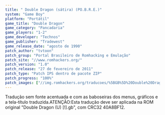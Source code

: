 ```yaml
---
title: " Double Dragon (sátira) (PO.B.R.E.)"
system: "Game Boy"
platform: "Portátil"
game_title: "Double Dragon"
game_category: "Pancadaria"
game_players: "1-2"
game_developer: "Technos"
game_publisher: "Tradewest"
game_release_date: "agosto de 1990"
patch_author: "tvtoon"
patch_group: "Portal Brasileiro de Romhacking e Emulação"
patch_site: "//www.romhackers.org/"
patch_version: "1.0"
patch_release: "27 de fevereiro de 2011"
patch_type: "Patch IPS dentro de pacote ZIP"
patch_progress: "100%"
patch_images: ["//img.romhackers.org/traducoes/%5BGB%5D%20Double%20Dragon%20-%20Po.B.R.E.%20-%201.png","//img.romhackers.org/traducoes/%5BGB%5D%20Double%20Dragon%20-%20Po.B.R.E.%20-%202.png","//img.romhackers.org/traducoes/%5BGB%5D%20Double%20Dragon%20-%20Po.B.R.E.%20-%203.png"]
---
```

Tradução sem fonte acentuada e com as baboseiras dos menus, gráficos e a tela-título traduzida.ATENÇÃO:Esta tradução deve ser aplicada na ROM original "Double Dragon (U) [!].gb", com CRC32 40A8BF12.